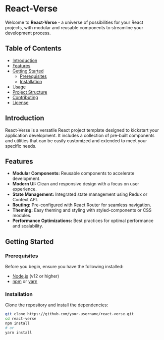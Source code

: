 # React-Verse

Welcome to **React-Verse** - a universe of possibilities for your React projects, with modular and reusable components to streamline your development process.

## Table of Contents

- [Introduction](#introduction)
- [Features](#features)
- [Getting Started](#getting-started)
  - [Prerequisites](#prerequisites)
  - [Installation](#installation)
- [Usage](#usage)
- [Project Structure](#project-structure)
- [Contributing](#contributing)
- [License](#license)

## Introduction

React-Verse is a versatile React project template designed to kickstart your application development. It includes a collection of pre-built components and utilities that can be easily customized and extended to meet your specific needs.

## Features

- **Modular Components:** Reusable components to accelerate development.
- **Modern UI:** Clean and responsive design with a focus on user experience.
- **State Management:** Integrated state management using Redux or Context API.
- **Routing:** Pre-configured with React Router for seamless navigation.
- **Theming:** Easy theming and styling with styled-components or CSS modules.
- **Performance Optimizations:** Best practices for optimal performance and scalability.

## Getting Started

### Prerequisites

Before you begin, ensure you have the following installed:

- [Node.js](https://nodejs.org/) (v12 or higher)
- [npm](https://www.npmjs.com/) or [yarn](https://yarnpkg.com/)

### Installation

Clone the repository and install the dependencies:

```bash
git clone https://github.com/your-username/react-verse.git
cd react-verse
npm install
# or
yarn install

